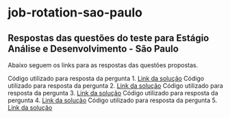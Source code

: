 # job-rotation-sao-paulo

## Respostas das questões do teste para Estágio Análise e Desenvolvimento - São Paulo 
Abaixo seguem os links para as respostas das questões propostas.

Código utilizado para resposta da pergunta 1. [Link da solução](https://github.com/RafaelPotiguar/job-rotation-sao-paulo/blob/main/soma.js)
Código utilizado para resposta da pergunta 2. [Link da solução](https://github.com/RafaelPotiguar/job-rotation-sao-paulo/blob/main/fibonacci.js)
Código utilizado para resposta da pergunta 3. [Link da solução](https://github.com/RafaelPotiguar/job-rotation-sao-paulo/blob/main/faturamento.js)
Código utilizado para resposta da pergunta 4. [Link da solução](https://github.com/RafaelPotiguar/job-rotation-sao-paulo/blob/main/percentual.js)
Código utilizado para resposta da pergunta 5. [Link da solução](https://github.com/RafaelPotiguar/job-rotation-sao-paulo/blob/main/inverte.js)
